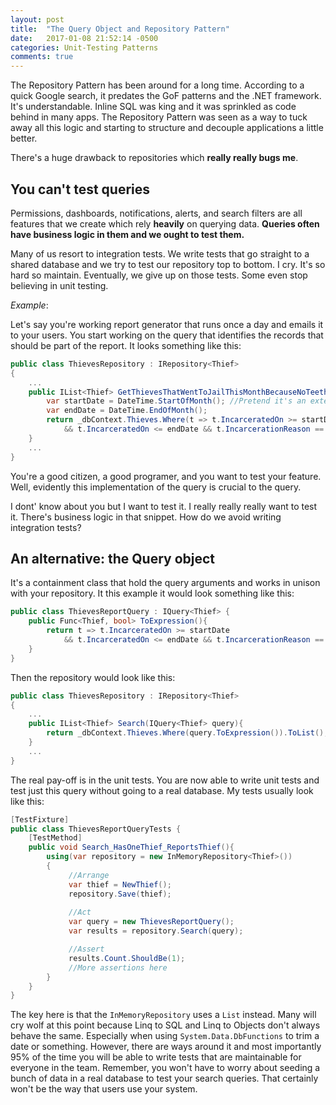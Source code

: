 ```yaml
---
layout: post
title:  "The Query Object and Repository Pattern"
date:   2017-01-08 21:52:14 -0500
categories: Unit-Testing Patterns
comments: true
---
```


The Repository Pattern has been around for a long time. According to a quick Google search, it predates the GoF patterns and the .NET framework. It's understandable. Inline SQL was king and it was sprinkled as code behind in many apps. 
The Repository Pattern was seen as a way to tuck away all this logic and starting to structure and decouple applications a little better. 

There's a huge drawback to repositories which **really really bugs me**.

## You can't test queries

Permissions, dashboards, notifications, alerts, and search filters are all features that we create which rely **heavily** on querying data.
**Queries often have business logic in them and we ought to test them.** 

Many of us resort to integration tests. We write tests that go straight to a shared database and we try to test our repository top to bottom. 
I cry. It's so hard so maintain. Eventually, we give up on those tests. Some even stop believing in unit testing.

*Example*: 

Let's say you're working report generator that runs once a day and emails it to your users. You start working on the query that identifies the records that should be part of the report.
It looks something like this:

``` cs
public class ThievesRepository : IRepository<Thief>
{
    ...
    public IList<Thief> GetThievesThatWentToJailThisMonthBecauseNoTeeth(){
        var startDate = DateTime.StartOfMonth(); //Pretend it's an extension
        var endDate = DateTime.EndOfMonth();
        return _dbContext.Thieves.Where(t => t.IncarceratedOn >= startDate 
            && t.IncarceratedOn <= endDate && t.IncarcerationReason == Reasons.HasNoTeeth).ToList();
    }
    ...
}
```
You're a good citizen, a good programer, and you want to test your feature. Well, evidently this implementation of the query is crucial to the query. 

I dont' know about you but I want to test it. I really really really want to test it. 
There's business logic in that snippet. How do we avoid writing integration tests?

## An alternative: the Query object

It's a containment class that hold the query arguments and works in unison with your repository. 
It this example it would look something like this:

```cs
public class ThievesReportQuery : IQuery<Thief> {
    public Func<Thief, bool> ToExpression(){
        return t => t.IncarceratedOn >= startDate 
            && t.IncarceratedOn <= endDate && t.IncarcerationReason == Reasons.HasNoTeeth;
    }
}
```

Then the repository would look like this:

``` cs
public class ThievesRepository : IRepository<Thief>
{
    ...
    public IList<Thief> Search(IQuery<Thief> query){
        return _dbContext.Thieves.Where(query.ToExpression()).ToList();
    }
    ...
}
```

The real pay-off is in the unit tests. You are now able to write unit tests and test just this query without going to a real database.
My tests usually look like this:

```cs
[TestFixture]
public class ThievesReportQueryTests {
    [TestMethod]
    public void Search_HasOneThief_ReportsThief(){
        using(var repository = new InMemoryRepository<Thief>())
        {
             //Arrange
             var thief = NewThief();
             repository.Save(thief);
             
             //Act
             var query = new ThievesReportQuery();
             var results = repository.Search(query);

             //Assert
             results.Count.ShouldBe(1);
             //More assertions here
        }
    } 
} 
```

The key here is that the `InMemoryRepository` uses a `List` instead. Many will cry wolf at this point because Linq to SQL and Linq to Objects don't always behave the same.
Especially when using `System.Data.DbFunctions` to trim a date or something. However, there are ways around it and most importantly 95% of the time you will be able to write tests that are maintainable for everyone in the team.
Remember, you won't have to worry about seeding a bunch of data in a real database to test your search queries. That certainly won't be the way that users use your system.



